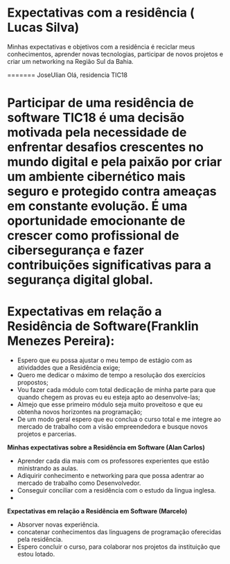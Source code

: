 
# Expectativas com a residência ( Lucas Silva)

<p>Minhas expectativas e objetivos com a residência é reciclar meus conhecimentos, 
  aprender novas  tecnologias, participar de novos projetos e criar um networking na Região Sul da Bahia.</p>


=======
JoseUlian Olá, residencia TIC18

Participar de uma residência de software TIC18 é uma decisão motivada pela necessidade de enfrentar desafios crescentes no 
mundo digital e pela paixão por criar um ambiente cibernético mais seguro e protegido contra ameaças em constante evolução. 
É uma oportunidade emocionante de crescer como profissional de cibersegurança e fazer contribuições significativas para a 
segurança digital global.
=======
# Expectativas em relação a Residência de Software(Franklin Menezes Pereira):

* Espero que eu possa ajustar o meu tempo de estágio com as atividaddes que a Residência exige;
* Quero me dedicar o máximo de tempo a resolução dos exercícios propostos;
* Vou fazer cada módulo com total dedicação de minha parte para que quando chegem as provas eu eu esteja apto ao desenvolve-las;
* Almejo que esse primeiro módulo seja muito proveitoso e que eu obtenha novos horizontes na programação;
* De um modo geral espero que eu conclua o curso total e me integre ao mercado de trabalho com a visão empreendedora e busque novos projetos e parcerias.

**Minhas expectativas sobre a Residência em Software (Alan Carlos)**

* Aprender cada dia mais com os professores experientes que estão ministrando as aulas.
* Adiquirir conhecimento e networking para que possa adentrar ao mercado de trabalho como Desenvolvedor.
* Conseguir conciliar com a residência com o estudo da lingua inglesa.
* 


**Expectativas em relação a Residência em Software (Marcelo)**

- Absorver novas experiência.
- concatenar conhecimentos das linguagens de programação oferecidas pela residência.
- Espero concluir o curso, para colaborar nos projetos da instituição que estou lotado.